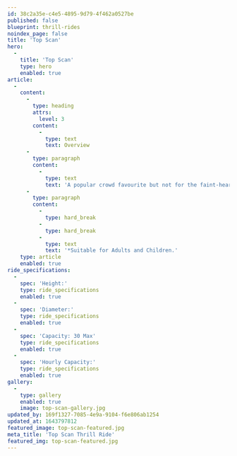 ```yaml
---
id: 38c2a35e-c4e5-4895-9d79-4f462a0527be
published: false
blueprint: thrill-rides
noindex_page: false
title: 'Top Scan'
hero:
  -
    title: 'Top Scan'
    type: hero
    enabled: true
article:
  -
    content:
      -
        type: heading
        attrs:
          level: 3
        content:
          -
            type: text
            text: Overview
      -
        type: paragraph
        content:
          -
            type: text
            text: 'A popular crowd favourite but not for the faint-hearted as it towers above your other funfair rides. Get strapped in and the ride will take you up into the air and spin you around. Have fun in the skies, you''ll be left rattled when you''re finished.'
      -
        type: paragraph
        content:
          -
            type: hard_break
          -
            type: hard_break
          -
            type: text
            text: '*Suitable for Adults and Children.'
    type: article
    enabled: true
ride_specifications:
  -
    spec: 'Height:'
    type: ride_specifications
    enabled: true
  -
    spec: 'Diameter:'
    type: ride_specifications
    enabled: true
  -
    spec: 'Capacity: 30 Max'
    type: ride_specifications
    enabled: true
  -
    spec: 'Hourly Capacity:'
    type: ride_specifications
    enabled: true
gallery:
  -
    type: gallery
    enabled: true
    image: top-scan-gallery.jpg
updated_by: 169f1327-7085-4e9a-9104-f6e806ab1254
updated_at: 1643797812
featured_image: top-scan-featured.jpg
meta_title: 'Top Scan Thrill Ride'
featured_img: top-scan-featured.jpg
---
```

